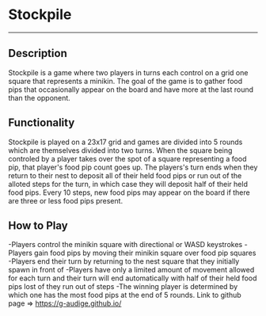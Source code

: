 # **Stockpile**
---

## **Description**
Stockpile is a game where two players in turns each control on a grid one square that represents a minikin. The goal of the game is to gather food pips that occasionally appear on the board and have more at the last round than the opponent.

## **Functionality**
Stockpile is played on a 23x17 grid and games are divided into 5 rounds which are themselves divided into two turns. When the square being controled by a player takes over the spot of a square representing a food pip, that player's food pip count goes up. The players's turn ends when they return to their nest to deposit all of their held food pips or run out of the alloted steps for the turn, in which case they will deposit half of their held food pips. Every 10 steps, new food pips may appear on the board if there are three or less food pips present.

## **How to Play**
-Players control the minikin square with directional or WASD keystrokes
-Players gain food pips by moving their minikin square over food pip squares
-Players end their turn by returning to the nest square that they initially spawn in front of
-Players have only a limited amount of movement allowed for each turn and their turn will end automatically with half of their held food pips lost of they run out of steps
-The winning player is determined by which one has the most food pips at the end of 5 rounds.
Link to github page => https://g-audige.github.io/